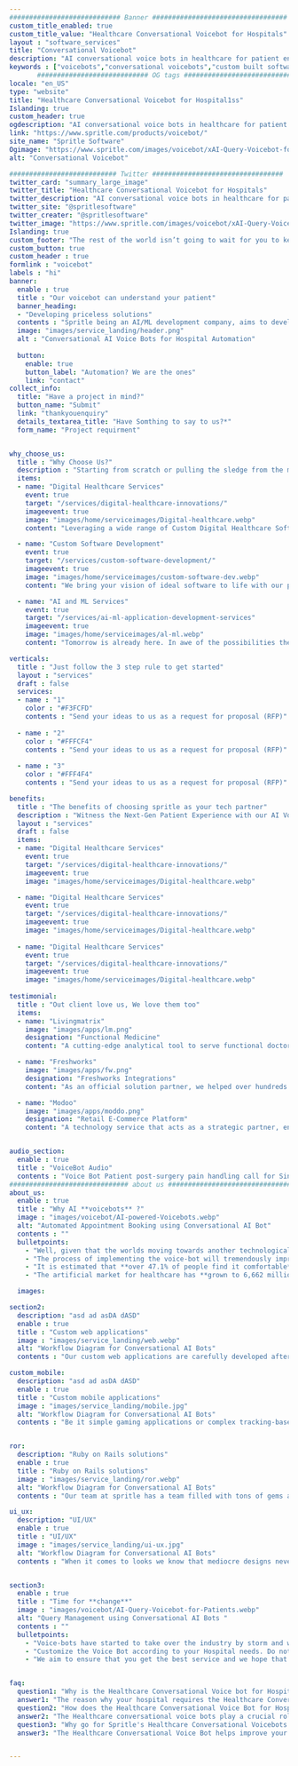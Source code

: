 ```yaml
---
############################ Banner ##################################
custom_title_enabled: true
custom_title_value: "Healthcare Conversational Voicebot for Hospitals"
layout : "software_services"
title: "Conversational Voicebot"
description: "AI conversational voice bots in healthcare for patient engagement. Voice assistance in hospitals to help doctors save time and improvise the patient experience."
keywords : ["voicebots","conversational voicebots","custom built software for healthcare","voice assistance","healthcare conversational voicebots for hospitals"]
       ############################ OG tags #################################
locale: "en_US"
type: "website"
title: "Healthcare Conversational Voicebot for Hospital1ss" 
Islanding: true
custom_header: true
ogdescription: "AI conversational voice bots in healthcare for patient engagement. Voice assistance in hospitals to help doctors save time and improvise the patient experience."   
link: "https://www.spritle.com/products/voicebot/"
site_name: "Spritle Software"
Ogimage: "https://www.spritle.com/images/voicebot/xAI-Query-Voicebot-for-Patients.png.pagespeed.ic._Eo2HDj5Em.webp" 
alt: "Conversational Voicebot" 

########################### Twitter #################################
twitter_card: "summary_large_image"
twitter_title: "Healthcare Conversational Voicebot for Hospitals"  
twitter_description: "AI conversational voice bots in healthcare for patient engagement. Voice assistance in hospitals to help doctors save time and improvise the patient experience."
twitter_site: "@spritlesoftware"
twitter_creater: "@spritlesoftware"
twitter_image: "https://www.spritle.com/images/voicebot/xAI-Query-Voicebot-for-Patients.png.pagespeed.ic._Eo2HDj5Em.webp" 
Islanding: true
custom_footer: "The rest of the world isn’t going to wait for you to keep up with the **ever-evolving future** so what’s stopping you?"
custom_button: true
custom_header : true
formlink : "voicebot"
labels : "hi"
banner:
  enable : true
  title : "Our voicebot can understand your patient"
  banner_heading:
  - "Developing priceless solutions"
  contents : "Spritle being an AI/ML development company, aims to develop custom, efficient, simplified, and elegant solutions that suit your standards."
  image: "images/service_landing/header.png"
  alt : "Conversational AI Voice Bots for Hospital Automation"
   
  button:
    enable: true
    button_label: "Automation? We are the ones"
    link: "contact"
collect_info:
  title: "Have a project in mind?"
  button_name: "Submit"
  link: "thankyouenquiry"
  details_textarea_title: "Have Somthing to say to us?*"
  form_name: "Project requirment"


why_choose_us:
  title : "Why Choose Us?"
  description : "Starting from scratch or pulling the sledge from the middle, we assist you Top to Bottom"
  items:
  - name: "Digital Healthcare Services"
    event: true
    target: "/services/digital-healthcare-innovations/"
    imageevent: true
    image: "images/home/serviceimages/Digital-healthcare.webp"
    content: "Leveraging a wide range of Custom Digital Healthcare Software Development for better tomorrow..."

  - name: "Custom Software Development"
    event: true
    target: "/services/custom-software-development/"
    imageevent: true
    image: "images/home/serviceimages/custom-software-dev.webp"
    content: "We bring your vision of ideal software to life with our potential Development team in place..."

  - name: "AI and ML Services"
    event: true
    target: "/services/ai-ml-application-development-services"
    imageevent: true
    image: "images/home/serviceimages/al-ml.webp"
    content: "Tomorrow is already here. In awe of the possibilities the future has to offer excited us to contribute more..."

verticals:
  title : "Just follow the 3 step rule to get started"
  layout : "services"
  draft : false
  services:
  - name : "1"
    color : "#F3FCFD"
    contents : "Send your ideas to us as a request for proposal (RFP)"
    
  - name : "2"
    color : "#FFFCF4"
    contents : "Send your ideas to us as a request for proposal (RFP)"
    
  - name : "3"
    color : "#FFF4F4"
    contents : "Send your ideas to us as a request for proposal (RFP)"

benefits:
  title : "The benefits of choosing spritle as your tech partner"
  description : "Witness the Next-Gen Patient Experience with our AI Voice Bot."
  layout : "services"
  draft : false
  items:
  - name: "Digital Healthcare Services"
    event: true
    target: "/services/digital-healthcare-innovations/"
    imageevent: true
    image: "images/home/serviceimages/Digital-healthcare.webp"

  - name: "Digital Healthcare Services"
    event: true
    target: "/services/digital-healthcare-innovations/"
    imageevent: true
    image: "images/home/serviceimages/Digital-healthcare.webp"
    
  - name: "Digital Healthcare Services"
    event: true
    target: "/services/digital-healthcare-innovations/"
    imageevent: true
    image: "images/home/serviceimages/Digital-healthcare.webp"
   
testimonial:
  title : "Out client love us, We love them too"
  items:
  - name: "Livingmatrix"
    image: "images/apps/lm.png"
    designation: "Functional Medicine"
    content: "A cutting-edge analytical tool to serve functional doctors to get accurate depiction of patient's health based on symptoms, questions  ."

  - name: "Freshworks"
    image: "images/apps/fw.png"
    designation: "Freshworks Integrations"
    content: "As an official solution partner, we helped over hundreds of Freshworks customers, each with a unique and innovative solutions. Know more.."

  - name: "Modoo"
    image: "images/apps/moddo.png"
    designation: "Retail E-Commerce Platform"
    content: "A technology service that acts as a strategic partner, enabling the clients' brands and stores have all the necessary tools to sell more better."


audio_section:
  enable : true
  title : "VoiceBot Audio"
  contents : "Voice Bot Patient post-surgery pain handling call for Singapore Eye Hospital"
############################## about us ################################
about_us:
  enable : true
  title : "Why AI **voicebots** ?" 
  image : "images/voicebot/AI-powered-Voicebots.webp"
  alt: "Automated Appointment Booking using Conversational AI Bot"
  contents : ""
  bulletpoints:
    - "Well, given that the worlds moving towards another technological world it’s only natural that the medical field needs to be following in suite."
    - "The process of implementing the voice-bot will tremendously improve the accessibility of the patients and also make the process smoother and streamlined." 
    - "It is estimated that **over 47.1% of people find it comfortable** to make use of a voice-bot than the usual way."
    - "The artificial market for healthcare has **grown to 6,662 million dollars** making it a hugely viable need in today’s lifestyle."

  images:

section2:
  description: "asd ad asDA dASD"
  enable : true
  title : "Custom web applications"
  image : "images/service_landing/web.webp"
  alt: "Workflow Diagram for Conversational AI Bots"
  contents : "Our custom web applications are carefully developed after receiving a clear understanding of what our clients need. We put in the necessary time and effort to present to you an application that displays both quality and efficiency."

custom_mobile:
  description: "asd ad asDA dASD"
  enable : true
  title : "Custom mobile applications"
  image : "images/service_landing/mobile.jpg"
  alt: "Workflow Diagram for Conversational AI Bots"
  contents : "Be it simple gaming applications or complex tracking-based ones, We will give you what you ask for. That aside we also specialize in hybrid cross-platform mobile development  and the applications created  can be accessed on both platforms that are IOS and Android. While at the same time frequent updates will be provided based on requirements."


ror:
  description: "Ruby on Rails solutions"
  enable : true
  title : "Ruby on Rails solutions"
  image : "images/service_landing/ror.webp"
  alt: "Workflow Diagram for Conversational AI Bots"
  contents : "Our team at spritle has a team filled with tons of gems and skilled personnel, so no matter what the solution you need when it comes to Ruby on Rails, we are your go-to choice. Don’t worry though this track will take you straight to your destination!"

ui_ux:
  description: "UI/UX"
  enable : true
  title : "UI/UX"
  image : "images/service_landing/ui-ux.jpg"
  alt: "Workflow Diagram for Conversational AI Bots"
  contents : "When it comes to looks we know that mediocre designs never cut it so we don't give you that promise of doing good UI/UX rather we guarantee you the best of what can be given. So it goes without saying that we are your go-to company when it comes to UI/UX designs."


section3:
  enable : true
  title : "Time for **change**"
  image : "images/voicebot/AI-Query-Voicebot-for-Patients.webp"
  alt: "Query Management using Conversational AI Bots "
  contents : ""
  bulletpoints:
    - "Voice-bots have started to take over the industry by storm and we Spritle are going to help you make this process even smoother."
    - "Customize the Voice Bot according to your Hospital needs. Do not worry about the flow, we take care of them for you."
    - "We aim to ensure that you get the best service and we hope that we could play a small yet vital role in Hospital automation."


faq:
  question1: "Why is the Healthcare Conversational Voice bot for Hospitals needed?"
  answer1: "The reason why your hospital requires the Healthcare Conversational Voice bot is due to the simple task of reducing the burden of the nurses by dealing with calls & appointments by making the handling of patients even smoother. "
  question2: "How does the Healthcare Conversational Voice Bot for Hospitals handle the patients? "
  answer2: "The Healthcare conversational voice bots play a crucial role in patient management by making follow-up calls, pre, and post-surgery calls, check-up calls, and appointment calls. This greatly helps to reduce the stress on the medical staffs and improves remote monitoring."
  question3: "Why go for Spritle's Healthcare Conversational Voicebots for Hospitals?"
  answer3: "The Healthcare Conversational Voice Bot helps improve your hospital experience by automating the manual calling process, with seamless implementation of the bot into your existing system. You can reduce a significant percentage in your overall expense spent over manual support. Also, the patient's queries can be handled smoothly without causing any trouble for both the parties."


---
```

